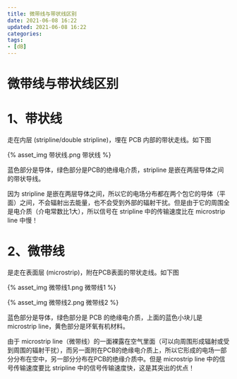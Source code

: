 ```yaml
---
title: 微带线与带状线区别
date: 2021-06-08 16:22
updated: 2021-06-08 16:22
categories:
tags:
- [dB]
---
```


# 微带线与带状线区别

# 1、带状线

走在内层 (stripline/double stripline)，埋在 PCB 内部的带状走线。如下图

{% asset_img 带状线.png 带状线 %}

蓝色部分是导体，绿色部分是PCB的绝缘电介质，stripline 是嵌在两层导体之间的带状导线。

因为 stripline 是嵌在两层导体之间，所以它的电场分布都在两个包它的导体（平面）之间，不会辐射出去能量，也不会受到外部的辐射干扰。但是由于它的周围全是电介质（介电常数比1大），所以信号在 stripline 中的传输速度比在 microstrip line 中慢！

# 2、微带线

是走在表面层 (microstrip)，附在PCB表面的带状走线。如下图

{% asset_img 微带线1.png 微带线1 %}

{% asset_img 微带线2.png 微带线2 %}

蓝色部分是导体，绿色部分是 PCB 的绝缘电介质，上面的蓝色小块儿是 microstrip line，黄色部分是环氧有机材料。

由于 microstrip line（微带线）的一面裸露在空气里面（可以向周围形成辐射或受到周围的辐射干扰），而另一面附在PCB的绝缘电介质上，所以它形成的电场一部分分布在空中，另一部分分布在PCB的绝缘介质中。但是 microstrip line 中的信号传输速度要比 stripline 中的信号传输速度快，这是其突出的优点！
